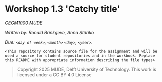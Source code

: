 # Workshop 1.3 'Catchy title'

*[CEGM1000 MUDE](http://mude.citg.tudelft.nl/)*

*Written by: Ronald Brinkgeve, Anna Störiko*

*Due: `<day of week>`, `<month>` `<day>`, `<year>`.*

`<This repository contains source file for the assignment and will be used a source for student repositories and in the workbook. Replace this README with appropriate information describing the file types>`

> Copyright 2025 MUDE, Delft University of Technology. This work is licensed under a CC BY 4.0 License
